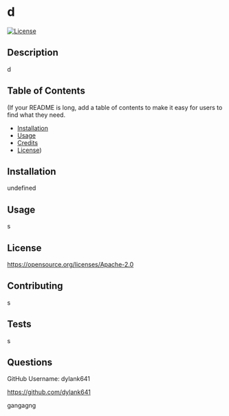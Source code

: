 # d

  [![License](https://img.shields.io/badge/License-Apache_2.0-blue.svg)](https://opensource.org/licenses/Apache-2.0)

  ## Description

 d
  
  ## Table of Contents
  
  (If your README is long, add a table of contents to make it easy for users to find what they need.
  
  - [Installation](#installation)
  - [Usage](#usage)
  - [Credits](#credits)
  - [License](#license))
  
  ## Installation
  
  undefined
  
  ## Usage
  
  s



  ## License

  https://opensource.org/licenses/Apache-2.0


  ## Contributing

  s
  
  ## Tests

  s

  ## Questions

  GitHub Username: dylank641

  https://github.com/dylank641

  gangagng
  

